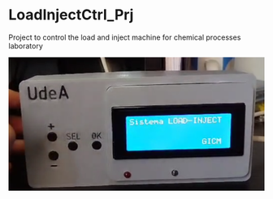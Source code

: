 # LoadInjectCtrl_Prj
Project to control the load and inject machine for chemical processes laboratory

![](foto.png)

